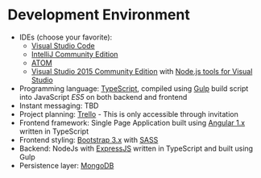 # Development Environment
 * IDEs (choose your favorite):
   * [Visual Studio Code](https://code.visualstudio.com/)
   * [IntelliJ Community Edition](https://www.jetbrains.com/idea/download/)
   * [ATOM](https://atom.io/)
   * [Visual Studio 2015 Community Edition](https://www.visualstudio.com/downloads/download-visual-studio-vs) with [Node.js tools for Visual Studio](https://github.com/Microsoft/nodejstools)
 * Programming language: [TypeScript](http://typescriptlang.org), compiled using [Gulp](https://github.com/gulpjs/gulp) build script into JavaScript *ES5* on both backend and frontend
 * Instant messaging: TBD
 * Project planning: [Trello](http://www.trello.com) - This is only accessible through invitation
 * Frontend framework: Single Page Application built using [Angular 1.x](https://angularjs.org/) written in TypeScript
 * Frontend styling: [Bootstrap 3.x](https://getbootstrap.com/) with [SASS](http://sass-lang.com/)
 * Backend: NodeJs with [ExpressJS](http://expressjs.com/) written in TypeScript and built using Gulp
 * Persistence layer: [MongoDB](https://www.mongodb.org/)
